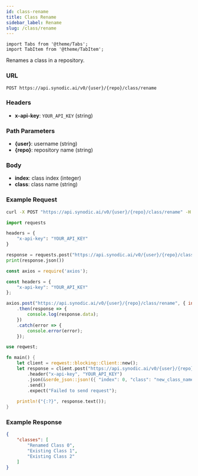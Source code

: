 ```yaml
---
id: class-rename
title: Class Rename
sidebar_label: Rename
slug: /class/rename
---
```


```mdx-code-block
import Tabs from '@theme/Tabs';
import TabItem from '@theme/TabItem';
```


Renames a class in a repository.


### URL

`POST https://api.synodic.ai/v0/{user}/{repo}/class/rename`

### Headers

- **x-api-key**: `YOUR_API_KEY` (string)

### Path Parameters

- **\{user\}**: username (string)
- **\{repo\}**: repository name (string)

### Body

- **index**: class index (integer)
- **class**: class name (string)

### Example Request

<Tabs>
<TabItem value="Bash">

```bash
curl -X POST "https://api.synodic.ai/v0/{user}/{repo}/class/rename" -H "x-api-key: YOUR_API_KEY" -H "Content-Type: application/json" -d '{"index": 0, "class": "new_class_name"}'
```

</TabItem>
<TabItem value="Python">

```python
import requests

headers = {
    "x-api-key": "YOUR_API_KEY"
}

response = requests.post("https://api.synodic.ai/v0/{user}/{repo}/class/rename", headers=headers, json={"index": 0, "class": "new_class_name"})
print(response.json())
```

</TabItem>
<TabItem value="Node.js">

```javascript
const axios = require('axios');

const headers = {
    "x-api-key": "YOUR_API_KEY"
};

axios.post("https://api.synodic.ai/v0/{user}/{repo}/class/rename", { index: 0, class: "new_class_name" }, { headers })
    .then(response => {
        console.log(response.data);
    })
    .catch(error => {
        console.error(error);
    });
```

</TabItem>
<TabItem value="Rust">

```rust
use reqwest;

fn main() {
    let client = reqwest::blocking::Client::new();
    let response = client.post("https://api.synodic.ai/v0/{user}/{repo}/class/rename")
        .header("x-api-key", "YOUR_API_KEY")
        .json(&serde_json::json!({ "index": 0, "class": "new_class_name" }))
        .send()
        .expect("Failed to send request");
        
    println!("{:?}", response.text());
}
```

</TabItem>
</Tabs>

### Example Response

```json
{
    "classes": [
        "Renamed Class 0",
        "Existing Class 1",
        "Existing Class 2"
    ]
}